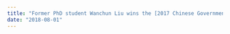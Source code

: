 ```yaml
---
title: "Former PhD student Wanchun Liu wins the [2017 Chinese Government Award for Outstanding Self-Financed Students Abroad](../files/Wanchun_certificate.pdf)."
date: "2018-08-01"
---
```

